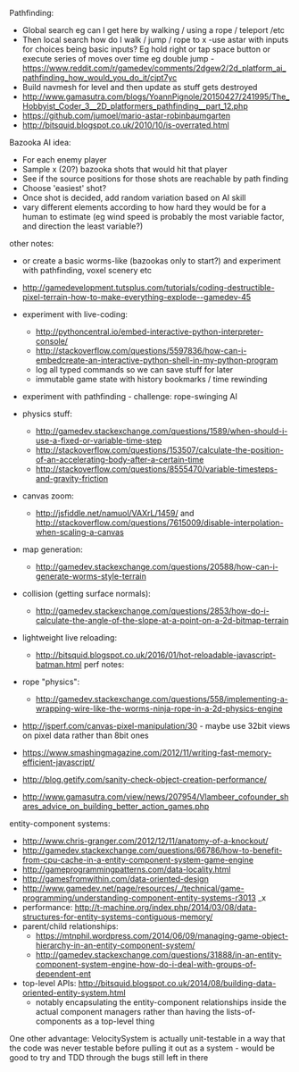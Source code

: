 Pathfinding:

* Global search eg can I get here by walking / using a rope / teleport /etc
* Then local search how do I walk / jump / rope to x
  -use astar with inputs for choices being basic inputs? Eg hold right or tap space button or execute series of moves over time eg double jump -https://www.reddit.com/r/gamedev/comments/2dgew2/2d_platform_ai_pathfinding_how_would_you_do_it/cjpt7yc
* Build navmesh for level and then update as stuff gets destroyed
* http://www.gamasutra.com/blogs/YoannPignole/20150427/241995/The_Hobbyist_Coder_3__2D_platformers_pathfinding__part_12.php
* https://github.com/jumoel/mario-astar-robinbaumgarten
* http://bitsquid.blogspot.co.uk/2010/10/is-overrated.html

Bazooka AI idea:

* For each enemy player
* Sample x (20?) bazooka shots that would hit that player
* See if the source positions for those shots are reachable by path finding
* Choose 'easiest' shot?
* Once shot is decided, add random variation based on AI skill
* vary different elements according to how hard they would be for a human to estimate (eg wind speed is probably the most variable factor, and direction the least variable?)

other notes:

* or create a basic worms-like (bazookas only to start?) and experiment with pathfinding, voxel scenery etc
* http://gamedevelopment.tutsplus.com/tutorials/coding-destructible-pixel-terrain-how-to-make-everything-explode--gamedev-45
* experiment with live-coding:
  * http://pythoncentral.io/embed-interactive-python-interpreter-console/
  * http://stackoverflow.com/questions/5597836/how-can-i-embedcreate-an-interactive-python-shell-in-my-python-program
  * log all typed commands so we can save stuff for later
  * immutable game state with history bookmarks / time rewinding
* experiment with pathfinding - challenge: rope-swinging AI
* physics stuff:
  * http://gamedev.stackexchange.com/questions/1589/when-should-i-use-a-fixed-or-variable-time-step
  * http://stackoverflow.com/questions/153507/calculate-the-position-of-an-accelerating-body-after-a-certain-time
  * http://stackoverflow.com/questions/8555470/variable-timesteps-and-gravity-friction
* canvas zoom:
  * http://jsfiddle.net/namuol/VAXrL/1459/ and http://stackoverflow.com/questions/7615009/disable-interpolation-when-scaling-a-canvas
* map generation:
  * http://gamedev.stackexchange.com/questions/20588/how-can-i-generate-worms-style-terrain
* collision (getting surface normals):
  * http://gamedev.stackexchange.com/questions/2853/how-do-i-calculate-the-angle-of-the-slope-at-a-point-on-a-2d-bitmap-terrain
* lightweight live reloading:
  * http://bitsquid.blogspot.co.uk/2016/01/hot-reloadable-javascript-batman.html
    perf notes:
* rope "physics":

  * http://gamedev.stackexchange.com/questions/558/implementing-a-wrapping-wire-like-the-worms-ninja-rope-in-a-2d-physics-engine

* http://jsperf.com/canvas-pixel-manipulation/30 - maybe use 32bit views on pixel data rather than 8bit ones
* https://www.smashingmagazine.com/2012/11/writing-fast-memory-efficient-javascript/
* http://blog.getify.com/sanity-check-object-creation-performance/
* http://www.gamasutra.com/view/news/207954/Vlambeer_cofounder_shares_advice_on_building_better_action_games.php

entity-component systems:

* http://www.chris-granger.com/2012/12/11/anatomy-of-a-knockout/
* http://gamedev.stackexchange.com/questions/66786/how-to-benefit-from-cpu-cache-in-a-entity-component-system-game-engine
* http://gameprogrammingpatterns.com/data-locality.html
* http://gamesfromwithin.com/data-oriented-design
* http://www.gamedev.net/page/resources/_/technical/game-programming/understanding-component-entity-systems-r3013 \_x
* performance: http://t-machine.org/index.php/2014/03/08/data-structures-for-entity-systems-contiguous-memory/
* parent/child relationships:
  * https://mtnphil.wordpress.com/2014/06/09/managing-game-object-hierarchy-in-an-entity-component-system/
  * http://gamedev.stackexchange.com/questions/31888/in-an-entity-component-system-engine-how-do-i-deal-with-groups-of-dependent-ent
* top-level APIs: http://bitsquid.blogspot.co.uk/2014/08/building-data-oriented-entity-system.html
  * notably encapsulating the entity-component relationships inside the actual component managers rather than having the lists-of-components as a top-level thing

One other advantage: VelocitySystem is actually unit-testable in a way that the code was never testable before pulling it out as a system - would be good to try and TDD through the bugs still left in there
